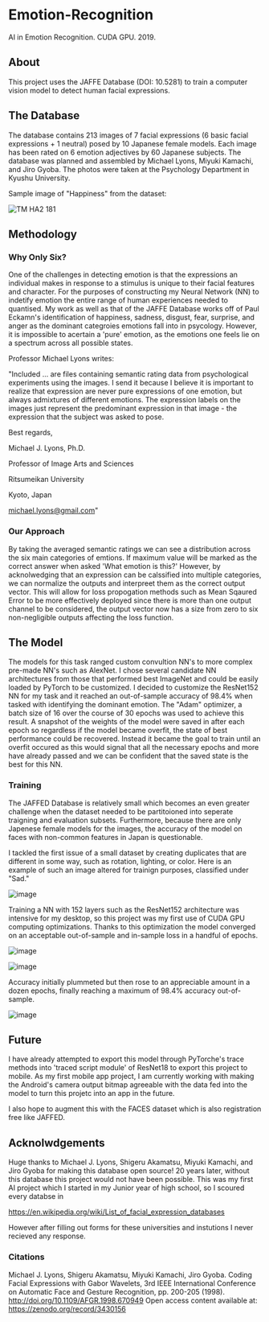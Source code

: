 # Emotion-Recognition
AI in Emotion Recognition. CUDA GPU. 2019.

## About
This project uses the JAFFE Database (DOI: 10.5281) to train a computer vision model to detect human facial expressions.

## The Database
The database contains 213 images of 7 facial expressions (6 basic facial expressions + 1 neutral) posed by 10 Japanese female models. Each image has been rated on 6 emotion adjectives by 60 Japanese subjects. The database was planned and assembled by Michael Lyons, Miyuki Kamachi, and Jiro Gyoba. The photos were taken at the Psychology Department in Kyushu University.

Sample image of "Happiness" from the dataset:

![TM HA2 181](https://user-images.githubusercontent.com/44657125/142353552-8557ce46-833c-4e11-b3f8-e3a0853b0f59.jpg)

## Methodology
### Why Only Six?
One of the challenges in detecting emotion is that the expressions an individual makes in response to a stimulus is unique to their facial features and character. For the purposes of constructing my Neural Network (NN) to indetify emotion the entire range of human experiences needed to quantised. My work as well as that of the JAFFE Database works off of Paul Eckamn's identification of happiness, sadness, disgust, fear, surprise, and anger as the dominant categroies emotions fall into in psycology. However, it is impossible to acertain a 'pure' emotion, as the emotions one feels lie on a spectrum across all possible states. 

Professor Michael Lyons writes:

"Included ... are files containing semantic rating data from
psychological experiments using the images. I send it because I
believe it is important to realize that expression are never pure
expressions of one emotion, but always admixtures of different
emotions. The expression labels on the images just represent the
predominant expression in that image - the expression that the subject
was asked to pose.

Best regards,

Michael J. Lyons, Ph.D.

Professor of Image Arts and Sciences

Ritsumeikan University

Kyoto, Japan

michael.lyons@gmail.com"

  
### Our Approach

By taking the averaged semantic ratings we can see a distribution across the six main categories of emtions. If maximum value will be marked as the correct answer when asked 'What emotion is this?' However, by acknolwedging that an expression can be calssified into multiple categories, we can normalize the outputs and interpreet them as the correct output vector. This will allow for loss propogation methods such as Mean Sqaured Error to be more effectively deployed since there is more than one output channel to be considered, the output vector now has a size from zero to six non-negligible outputs affecting the loss function.

## The Model
The models for this task ranged custom convultion NN's to more complex pre-made NN's such as AlexNet. I chose several candidate NN architectures from those that performed best ImageNet and could be easily loaded by PyTorch to be customized. I decided to customize the ResNet152 NN for my task and it reached an out-of-sample accuracy of 98.4% when tasked with identifying the dominant emotion. The "Adam" optimizer, a batch size of 16 over the course of 30 epochs was used to achieve this result. A snapshot of the weights of the model were saved in after each epoch so regardless if the model became overfit, the state of best performance could be recovered. Instead it became the goal to train until an overfit occured as this would signal that all the necessary epochs and more have already passed and we can be confident that the saved state is the best for this NN.

### Training
The JAFFED Database is relatively small which becomes an even greater challenge when the dataset needed to be partitoioned into seperate traigning and evaluation subsets. Furthermore, because there are only Japenese female models for the images, the accuracy of the model on faces with non-common features in Japan is questionable.

I tackled the first issue of a small dataset by creating duplicates that are different in some way, such as rotation, lighting, or color.
Here is an example of such an image altered for trainign purposes, classified under "Sad."

![image](https://user-images.githubusercontent.com/44657125/142353602-8b88f419-f185-4b52-b114-f6e04e5c1ffa.png)

Training a NN with 152 layers such as the ResNet152 architecture was intensive for my desktop, so this project was my first use of CUDA GPU computing optimizations.
Thanks to this optimization the model converged on an acceptable out-of-sample and in-sample loss in a handful of epochs.

![image](https://user-images.githubusercontent.com/44657125/142354066-304e2c9a-daa2-4829-937a-aa22123dcd2c.png)

![image](https://user-images.githubusercontent.com/44657125/142354074-5a5872be-f0eb-439c-ad74-716904390fe4.png)

Accuracy initially plummeted but then rose to an appreciable amount in a dozen epochs, finally reaching a maximum of 98.4% accuracy out-of-sample.

![image](https://user-images.githubusercontent.com/44657125/142354262-2f01898b-1951-44fd-ae73-783f8af9be9a.png)

## Future
I have already attempted to export this model through PyTorche's trace methods into 'traced script module' of ResNet18 to export this project to mobile.
As my first mobile app project, I am currently working with making the Android's camera output bitmap agreeable with the data fed into the model to turn this projetc into an app in the future.

I also hope to augment this with the FACES dataset which is also registration free like JAFFED.

## Acknolwdgements
Huge thanks to Michael J. Lyons, Shigeru Akamatsu, Miyuki Kamachi, and Jiro Gyoba for making this database open source! 20 years later, without this database this project would not have been possible. This was my first AI project which I started in my Junior year of high school, so I scoured every databse in 

https://en.wikipedia.org/wiki/List_of_facial_expression_databases

However after filling out forms for these universities and instutions I never recieved any response.

### Citations
Michael J. Lyons, Shigeru Akamatsu, Miyuki Kamachi, Jiro Gyoba.
Coding Facial Expressions with Gabor Wavelets, 3rd IEEE International Conference on Automatic Face and Gesture Recognition, pp. 200-205 (1998).
http://doi.org/10.1109/AFGR.1998.670949
Open access content available at: https://zenodo.org/record/3430156
